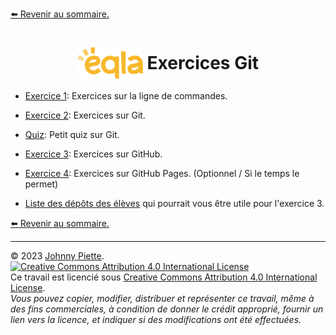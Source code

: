 [:arrow_left: Revenir au sommaire.](/README.md#sommaire)

<h1 id="sommaire" style="display: flex; align-items: center; justify-content: center;">
    <img src="/media/eqla.png" style="height:50px" alt="Logo d'Eqla">
    &nbsp;Exercices Git
</h1>

- [Exercice 1](Exercices_Terminal.md#Exercices): Exercices sur la ligne de commandes.
- [Exercice 2](Exercices_Git.md#Exercices): Exercices sur Git.
- [Quiz](/Theo/2.%20Quiz.md): Petit quiz sur Git.
- [Exercice 3](Exercices_GitHub.md#Exercices): Exercices sur GitHub.
- [Exercice 4](Exercices_GitHub_Pages.md#Exercices): Exercices sur GitHub Pages. (Optionnel / Si le temps le permet)

- [Liste des dépôts des élèves](./Exercices/BlindCode%20BXL%20-%202023/Depots.md) qui pourrait vous être utile pour l'exercice 3.

[:arrow_left: Revenir au sommaire.](/README.md#sommaire)

---
&copy; 2023 [Johnny Piette](https://github.com/ZamBoyle).  
[![Creative Commons Attribution 4.0 International License](https://i.creativecommons.org/l/by/4.0/88x31.png)](https://creativecommons.org/licenses/by/4.0/)  
Ce travail est licencié sous [Creative Commons Attribution 4.0 International License](https://creativecommons.org/licenses/by/4.0/).   
_Vous pouvez copier, modifier, distribuer et représenter ce travail, même à des fins commerciales, à condition de donner le crédit approprié, fournir un lien vers la licence, et indiquer si des modifications ont été effectuées._